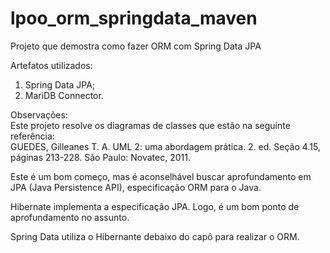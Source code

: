 # lpoo_orm_springdata_maven
Projeto que demostra como fazer ORM com Spring Data JPA

Artefatos utilizados:
1. Spring Data JPA;
2. MariDB Connector.

Observações:\
Este projeto resolve os diagramas de classes que estão na seguinte referência:\
GUEDES, Gilleanes T. A. UML 2: uma abordagem prática. 2. ed. Seção 4.15, páginas 213-228. São Paulo: Novatec, 2011.

Este é um bom começo, mas é aconselhável buscar aprofundamento em JPA (Java Persistence API), especificação ORM para o Java.

Hibernate implementa a especificação JPA. Logo, é um bom ponto de aprofundamento no assunto.

Spring Data utiliza o Hibernante debaixo do capô para realizar o ORM.